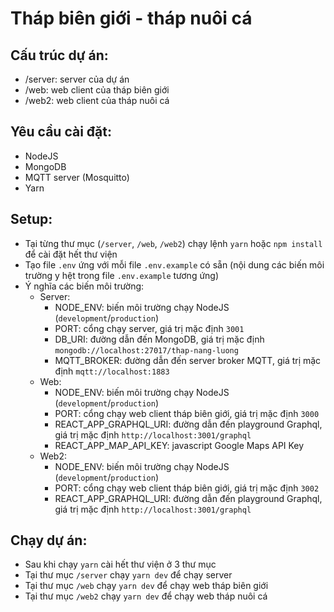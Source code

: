 # Tháp biên giới - tháp nuôi cá

## Cấu trúc dự án: 
- /server: server của dự án
- /web: web client của tháp biên giới
- /web2: web client của tháp nuôi cá

## Yêu cầu cài đặt: 
- NodeJS
- MongoDB
- MQTT server (Mosquitto)
- Yarn

## Setup: 
- Tại từng thư mục (`/server`, `/web`, `/web2`) chạy lệnh `yarn` hoặc `npm install` để cài đặt hết thư viện
- Tạo file `.env` ứng với mỗi file `.env.example` có sẵn 
(nội dung các biến môi trường y hệt trong file `.env.example` tương ứng)
- Ý nghĩa các biến môi trường: 
    - Server: 
        - NODE_ENV: biến môi trường chạy NodeJS (`development`/`production`)
        - PORT: cổng chạy server, giá trị mặc định `3001`
        - DB_URI: đường dẫn đến MongoDB, giá trị mặc định `mongodb://localhost:27017/thap-nang-luong`
        - MQTT_BROKER: đường dẫn đến server broker MQTT, giá trị mặc định `mqtt://localhost:1883`  
    - Web:  
        - NODE_ENV: biến môi trường chạy NodeJS (`development`/`production`)
        - PORT: cổng chạy web client tháp biên giới, giá trị mặc định `3000`
        - REACT_APP_GRAPHQL_URI: đường dẫn đến playground Graphql, giá trị mặc định `http://localhost:3001/graphql`
        - REACT_APP_MAP_API_KEY: javascript Google Maps API Key
    - Web2: 
        - NODE_ENV: biến môi trường chạy NodeJS (`development`/`production`)
        - PORT: cổng chạy web client tháp biên giới, giá trị mặc định `3002`
        - REACT_APP_GRAPHQL_URI: đường dẫn đến playground Graphql, giá trị mặc định `http://localhost:3001/graphql`

## Chạy dự án:
- Sau khi chạy `yarn` cài hết thư viện ở 3 thư mục 
- Tại thư mục `/server` chạy `yarn dev` để chạy server
- Tại thư mục `/web` chạy `yarn dev` để chạy web tháp biên giới
- Tại thư mục `/web2` chạy `yarn dev` để chạy web tháp nuôi cá  
